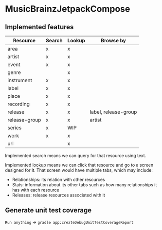 # MusicBrainzJetpackCompose

## Implemented features

| Resource | Search | Lookup | Browse by |
|---|---|---|---|
| area | x | x |
| artist | x | x |
| event | x | x |
| genre | | x |
| instrument | x | x |
| label | x | x |
| place | x | x |
| recording | x | x |
| release | x | x | label, release-group |
| release-group | x | x | artist |
| series | x | WIP |
| work | x | x |
| url | | x |

Implemented search means we can query for that resource using text.

Implemented lookup means we can click that resource and go to a screen designed for it.
That screen would have multiple tabs, which may include:
- Relationships: its relation with other resources
- Stats: information about its other tabs such as how many relationships it has with each resource
- Releases: release resources associated with it

## Generate unit test coverage

`Run anything` -> `gradle app:createDebugUnitTestCoverageReport`
